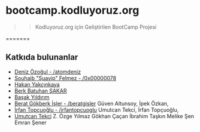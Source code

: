 # bootcamp.kodluyoruz.org

>> Kodluyoruz.org için Geliştirilen BootCamp Projesi

=======
## Katkıda bulunanlar

* [Deniz Özoğul - /atomdeniz](https://www.github.com/atomdeniz)
* [Souhaib "Şuayip" Felmez - /0x00000078](https://www.github.com/0x00000078)
* [Hakan Yakçınkaya](https://github.com/hakanyalcinkaya)
* [Berk Batuhan ŞAKAR](https://github.com/berkbatuhans)
* [Başak Yıldırım](https://github.com/basakyildirim) 
* [Berat Gökberk İşler - /beratgisler](https://github.com/beratgisler)
Güven Altunsoy, 
İpek Özkan, 
* [İrfan Topçuoğlu - /irfantopcuoglu](https://github.com/irfantopcuoglu)
Umutcan Tekci, 
İrfan Topçuoğlu, 
* [Umutcan Tekci](https://github.com/umutct13)
Z. Özge Yılmaz
Gökhan Çaçan
İbrahim Taşkın
Melike Şen
Emran Şener
